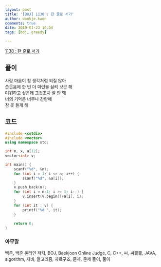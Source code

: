 ```yaml
---
layout: post
title: '[BOJ] 1138 : 한 줄로 서기'
author: wookje.kwon
comments: true
date: 2019-01-23 16:54
tags: [boj, greedy]

---
```


[1138 : 한 줄로 서기](https://www.acmicpc.net/problem/1138)  

## 풀이

사람 마음이 참 생각처럼 되질 않아  
쓴웃음에 한 번 더 미련을 삼켜 보곤 해  
미워하고 싶은데 그것조차 잘 안 돼  
너의 기억은 너무나 찬란해  
잠 못 들게 해  

## 코드

```cpp
#include <cstdio>
#include <vector>
using namespace std;

int n, x, a[12];
vector<int> v;

int main() {
    scanf("%d", &n);
    for (int i = 1; i <= n; i++) {
        scanf("%d", &a[i]);
    }
    v.push_back(n);
    for (int i = n-1; i >= 1; i--) {
        v.insert(v.begin()+a[i], i);
    }
    for (int it : v) {
        printf("%d ", it);
    }
    
    return 0;
}
```  

### 아무말  
백준, 백준 온라인 저지, BOJ, Baekjoon Online Judge, C, C++, 씨, 씨쁠쁠, JAVA, algorithm, 자바, 알고리즘, 자료구조, 문제, 문제 풀이, 풀이
